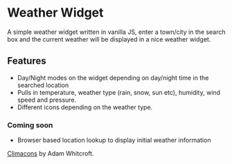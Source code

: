 # Weather Widget
A simple weather widget written in vanilla JS, enter a town/city in the search box and the current weather will be displayed in a nice weather widget.

## Features
* Day/Night modes on the widget depending on day/night time in the searched location
* Pulls in temperature, weather type (rain, snow, sun etc), humidity, wind speed and pressure.
* Different icons depending on the weather type.

### Coming soon
* Browser based location lookup to display initial weather information

[Climacons](https://thenounproject.com/adamwhitcroft/collection/climacons/) by Adam Whitcroft.
